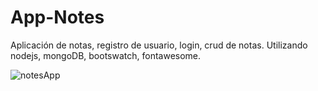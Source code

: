 # App-Notes
Aplicación de notas, registro de usuario, login, crud de notas. Utilizando nodejs, mongoDB, bootswatch, fontawesome.

![notesApp](https://user-images.githubusercontent.com/29615549/63889182-1a080c80-c9a6-11e9-8093-02a93bae6a31.jpg)
